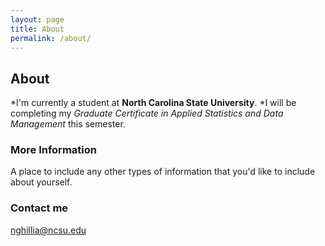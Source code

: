 ```yaml
---
layout: page
title: About
permalink: /about/
---
```


## About 
*I'm currently a student at **North Carolina State University**. 
*I will be completing my *Graduate Certificate in Applied Statistics and Data Management* this semester. 

### More Information

A place to include any other types of information that you'd like to include about yourself.

### Contact me

[nghillia@ncsu.edu](mailto:nghillia@ncsu.edu)
